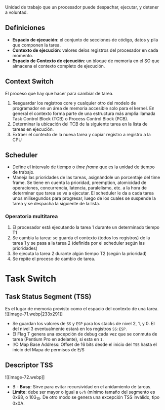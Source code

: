 Unidad de trabajo que un procesador puede despachar, ejecutar, y detener a voluntad.
## Definiciones
- **Espacio de ejecución**: el conjunto de secciones de código, datos y pila que componen la tarea.
- **Contexto de ejecución**: valores delos registros del procesador en cada momento.
- **Espacio de Contexto de ejecución**: un bloque de memoria en el SO que almacena el contexto completo de ejecución.
## Context Switch
El proceso que hay que hacer para cambiar de tarea.
1. Resguardar los registros core y cualquier otro del modelo de programador en un área de memoria accesible solo para el kernel. En general el contexto forma parte de una estructura más amplia llamada Task Control Block (TCB) o Process Control Block (PCB).
2. Determinar la ubicación del TCB de la siguiente tarea en la lista de tareas en ejecución.
3. Extraer el contexto de la nueva tarea y copiar registro a registro a la CPU
## Scheduler
- Define el intervalo de tiempo o *time frame* que es la unidad de tiempo de trabajo.
- Maneja las prioridades de las tareas, asignándole un porcentaje del time frame. Se tiene en cuenta la prioridad, preemption, atomicidad de operaciones, concurrencia, latencia, paralelismo, etc. a la hora de determinar que tarea se va a ejecutar.
El scheduler le da a cada tarea unos milisegundos para progresar, luego de los cuales se suspende la tarea y se despacha la siguiente de la lista.
### Operatoria multitarea
1. El procesador está ejecutando la tarea 1 durante un determinado tiempo T1
2. Se cambia la tarea: se guarda el contexto (todos los registros) de la tarea 1 y se pasa a la tarea 2 (definida por el scheduler según las prioridades)
3. Se ejecuta la tarea 2 durante algún tiempo T2 (según la prioridad)
4. Se repite el proceso de cambio de tarea.
# Task Switch
## Task Status Segment (TSS)
Es el lugar de memoria previsto como el espacio del contexto de una tarea.
![[image-71.webp|233x291]]
- Se guardan los valores de `SS` y `ESP` para los stacks de nivel 2, 1, y 0. El del nivel 3 eventualmente estará en los registros `SS:ESP`.
- El Flag T genera una excepción de debug cada vez que se conmuta de tarea (Pentium Pro en adelante), si esta en `1`. 
- I/O Map Base Address: Offset de 16 bits desde el inicio del `TSS` hasta el inicio del Mapa de permisos de E/S
## Descriptor TSS

![[image-72.webp]]
- B - **Busy**: Sirve para evitar recursividad en el anidamiento de tareas.
- **Límite**: debe ser mayor o igual a `67h` (mínimo tamaño del segmento es 0x68, o $103_{10}$. De otro modo se genera una excepción TSS inválido, tipo 0x0A.